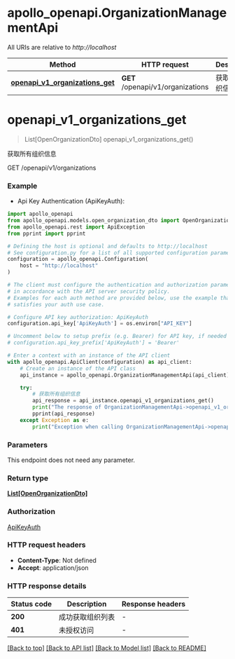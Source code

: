 # apollo_openapi.OrganizationManagementApi

All URIs are relative to *http://localhost*

Method | HTTP request | Description
------------- | ------------- | -------------
[**openapi_v1_organizations_get**](OrganizationManagementApi.md#openapi_v1_organizations_get) | **GET** /openapi/v1/organizations | 获取所有组织信息


# **openapi_v1_organizations_get**
> List[OpenOrganizationDto] openapi_v1_organizations_get()

获取所有组织信息

GET /openapi/v1/organizations

### Example

* Api Key Authentication (ApiKeyAuth):

```python
import apollo_openapi
from apollo_openapi.models.open_organization_dto import OpenOrganizationDto
from apollo_openapi.rest import ApiException
from pprint import pprint

# Defining the host is optional and defaults to http://localhost
# See configuration.py for a list of all supported configuration parameters.
configuration = apollo_openapi.Configuration(
    host = "http://localhost"
)

# The client must configure the authentication and authorization parameters
# in accordance with the API server security policy.
# Examples for each auth method are provided below, use the example that
# satisfies your auth use case.

# Configure API key authorization: ApiKeyAuth
configuration.api_key['ApiKeyAuth'] = os.environ["API_KEY"]

# Uncomment below to setup prefix (e.g. Bearer) for API key, if needed
# configuration.api_key_prefix['ApiKeyAuth'] = 'Bearer'

# Enter a context with an instance of the API client
with apollo_openapi.ApiClient(configuration) as api_client:
    # Create an instance of the API class
    api_instance = apollo_openapi.OrganizationManagementApi(api_client)

    try:
        # 获取所有组织信息
        api_response = api_instance.openapi_v1_organizations_get()
        print("The response of OrganizationManagementApi->openapi_v1_organizations_get:\n")
        pprint(api_response)
    except Exception as e:
        print("Exception when calling OrganizationManagementApi->openapi_v1_organizations_get: %s\n" % e)
```



### Parameters

This endpoint does not need any parameter.

### Return type

[**List[OpenOrganizationDto]**](OpenOrganizationDto.md)

### Authorization

[ApiKeyAuth](../README.md#ApiKeyAuth)

### HTTP request headers

 - **Content-Type**: Not defined
 - **Accept**: application/json

### HTTP response details

| Status code | Description | Response headers |
|-------------|-------------|------------------|
**200** | 成功获取组织列表 |  -  |
**401** | 未授权访问 |  -  |

[[Back to top]](#) [[Back to API list]](../README.md#documentation-for-api-endpoints) [[Back to Model list]](../README.md#documentation-for-models) [[Back to README]](../README.md)

